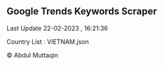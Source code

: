 

## Google Trends Keywords Scraper 
 
Last Update 22-02-2023 , 16:21:36

Country List :
VIETNAM.json



© Abdul Muttaqin 
